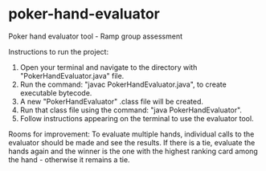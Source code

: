# poker-hand-evaluator
Poker hand evaluator tool - Ramp group assessment

Instructions to run the project:
1. Open your terminal and navigate to the directory with "PokerHandEvaluator.java" file.
2. Run the command: "javac PokerHandEvaluator.java", to create executable bytecode.
3. A new "PokerHandEvaluator" .class file will be created.
4. Run that class file using the command: "java PokerHandEvaluator".
5. Follow instructions appearing on the terminal to use the evaluator tool. 


Rooms for improvement:
To evaluate multiple hands, individual calls to the evaluator should be made and see the results. If there is a tie, evaluate the hands again and the winner is the one with the highest ranking card among the hand - otherwise it remains a tie.